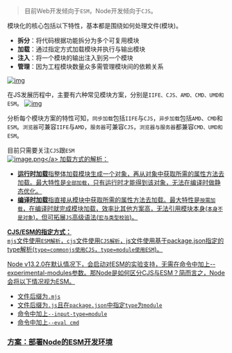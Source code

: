 >目前Web开发倾向于`ESM`，Node开发倾向于`CJS`。

模块化的核心包括以下特性，基本都是围绕如何处理文件(模块)。
- **拆分**：将代码根据功能拆分为多个可复用模块
- **加载**：通过指定方式加载模块并执行与输出模块
- **注入**：将一个模块的输出注入到另一个模块
- **管理**：因为工程模块数量众多需管理模块间的依赖关系

<a data-fancybox title="img" href="https://p6-juejin.byteimg.com/tos-cn-i-k3u1fbpfcp/6ac42454df5c46a8a2c899c9092f7376~tplv-k3u1fbpfcp-zoom-in-crop-mark:3024:0:0:0.awebp">![img](https://p6-juejin.byteimg.com/tos-cn-i-k3u1fbpfcp/6ac42454df5c46a8a2c899c9092f7376~tplv-k3u1fbpfcp-zoom-in-crop-mark:3024:0:0:0.awebp)</a>

在JS发展历程中，主要有六种常见模块方案，分别是`IIFE、CJS、AMD、CMD、UMD和ESM`。
<a data-fancybox title="img" href="https://p9-juejin.byteimg.com/tos-cn-i-k3u1fbpfcp/5c6e495d80134881816bace221b6c56b~tplv-k3u1fbpfcp-zoom-in-crop-mark:3024:0:0:0.awebp">![img](https://p9-juejin.byteimg.com/tos-cn-i-k3u1fbpfcp/5c6e495d80134881816bace221b6c56b~tplv-k3u1fbpfcp-zoom-in-crop-mark:3024:0:0:0.awebp)</a>

分析每个模块方案的特性可知，`同步加载`包括`IIFE`与`CJS`，`异步加载`包括`AMD`、`CMD`和`ESM`。`浏览器`可兼容`IIFE`与`AMD`，`服务器`可兼容`CJS`，`浏览器与服务器`都兼容`CMD、UMD和ESM`。

目前只需要关注`CJS`跟`ESM`<br>
<a data-fancybox title="image.png" href="https://p6-juejin.byteimg.com/tos-cn-i-k3u1fbpfcp/639935129c094f599ed70d0a49d750ae~tplv-k3u1fbpfcp-watermark.image?">![image.png](https://p6-juejin.byteimg.com/tos-cn-i-k3u1fbpfcp/639935129c094f599ed70d0a49d750ae~tplv-k3u1fbpfcp-watermark.image?)</a>
加载方式的解析：<br>
- **运行时加载**指整体加载模块生成一个对象，再从对象中获取所需的属性方法去加载。最大特性是`全部加载`，只有运行时才能得到该对象，无法在编译时做静态优化。
- **编译时加载**指直接从模块中获取所需的属性方法去加载。最大特性是`按需加载`，在编译时就完成模块加载，效率比其他方案高，无法引用模块本身(`本身不是对象`)，但可拓展`JS`高级语法(`宏与类型校验`)。

**CJS/ESM的指定方式：**<br>
`mjs`文件使用`ESM解析`，`cjs`文件使用`CJS解析`，js文件使用基于package.json指定的type解析(`type=commonjs使用CJS`，`type=module使用ESM`)。

Node v13.2.0在默认情况下，会启动对ESM的实验支持，无需在命令中加上--experimental-modules参数。那Node是如何区分CJS与ESM？简而言之，Node会将以下情况视为ESM。
- 文件后缀为`.mjs`
- 文件后缀为`.js`且在`package.json`中指定`type`为`module`
- 命令中加上`--input-type=module`
- 命令中加上`--eval cmd`

### 方案：部署Node的ESM开发环境
